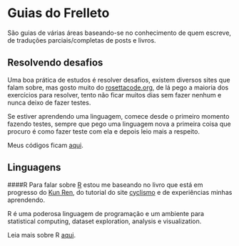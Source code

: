 Guias do Frelleto
==
São guias de várias áreas baseando-se no conhecimento de quem escreve, de traduções parciais/completas de posts e livros.

Resolvendo desafios
--
Uma boa prática de estudos é resolver desafios, existem diversos sites que falam sobre, mas gosto muito do [rosettacode.org][rosetta_task], de lá pego a maioria dos exercícios para resolver, tento não ficar muitos dias sem fazer nenhum e nunca deixo de fazer testes.

Se estiver aprendendo uma linguagem, comece desde o primeiro momento fazendo testes, sempre que pego uma linguagem nova a primeira coisa que procuro é como fazer teste com ela e depois leio mais a respeito.

Meus códigos ficam [aqui][rosetta_zampi].

Linguagens
--
####R
Para falar sobre [R][r_language] estou me baseando no livro que está em progresso do [Kun Ren][book_kun_ren], do tutorial do site [cyclismo][cyclismo_tutorial] e de experiências minhas aprendendo.

R é uma poderosa linguagem de programação e um ambiente para statistical computing, dataset exploration, analysis e visualization.

Leia mais sobre R [aqui][r_instalation].

[rosetta_task]: http://rosettacode.org/wiki/Category:Programming_Tasks
[rosetta_zampi]: https://github.com/vagnerzampieri/rosettacode
[r_language]: http://www.r-project.org/
[book_kun_ren]: http://renkun.me/learnR/index.html
[cyclismo_tutorial]: http://www.cyclismo.org/tutorial/R/index.html
[r_instalation]: https://github.com/frelleto/guides/blob/master/languages/R/1_instalation.md
